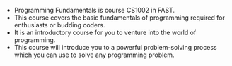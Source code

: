 - Programming Fundamentals is course CS1002 in FAST.
- This course covers the basic fundamentals of programming required for enthusiasts or budding coders.
- It is an introductory course for you to venture into the world of programming.
- This course will introduce you to a powerful problem-solving process which you can use to solve any programming problem.
